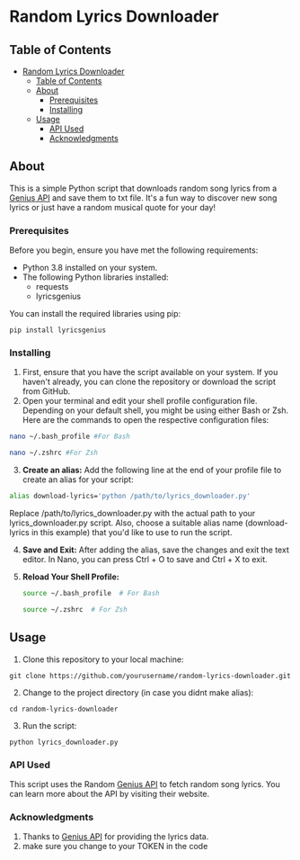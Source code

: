 # Random Lyrics Downloader

## Table of Contents

- [Random Lyrics Downloader](#random-lyrics-downloader)
  - [Table of Contents](#table-of-contents)
  - [About ](#about-)
    - [Prerequisites](#prerequisites)
    - [Installing](#installing)
  - [Usage ](#usage-)
    - [API Used](#api-used)
    - [Acknowledgments](#acknowledgments)

## About <a name = "about"></a>

This is a simple Python script that downloads random song lyrics from a [Genius API](ttps://github.com/johnwmillr/LyricsGenius) and save them to txt file. It's a fun way to discover new song lyrics or just have a random musical quote for your day!



### Prerequisites

Before you begin, ensure you have met the following requirements:
- Python 3.8 installed on your system.
- The following Python libraries installed:
  - requests
  - lyricsgenius

You can install the required libraries using pip:
```
pip install lyricsgenius
```

### Installing 

1. First, ensure that you have the script available on your system. If you haven't already, you can clone the repository or download the script from GitHub.
2. Open your terminal and edit your shell profile configuration file. Depending on your default shell, you might be using either Bash or Zsh. Here are the commands to open the respective configuration files: 

```bash 
nano ~/.bash_profile #For Bash
```

```bash
nano ~/.zshrc #For Zsh
```
3. **Create an alias:**
Add the following line at the end of your profile file to create an alias for your script:
```bash
alias download-lyrics='python /path/to/lyrics_downloader.py'
```

Replace /path/to/lyrics_downloader.py with the actual path to your lyrics_downloader.py script. Also, choose a suitable alias name (download-lyrics in this example) that you'd like to use to run the script.

4. **Save and Exit:**
    After adding the alias, save the changes and exit the text editor. In Nano, you can press Ctrl + O to save and Ctrl + X to exit.

5. **Reload Your Shell Profile:**
   ```bash
   source ~/.bash_profile  # For Bash
   ```
   ```bash
   source ~/.zshrc  # For Zsh
   ```
## Usage <a name = "usage"></a>

1. Clone this repository to your local machine:
```git
git clone https://github.com/yourusername/random-lyrics-downloader.git
```
2. Change to the project directory (in case you didnt make alias):
```
cd random-lyrics-downloader
```
3. Run the script:
```
python lyrics_downloader.py
```

### API Used
This script uses the Random [Genius API](ttps://github.com/johnwmillr/LyricsGenius) to fetch random song lyrics. You can learn more about the API by visiting their website.

### Acknowledgments
1. Thanks to [Genius API](ttps://github.com/johnwmillr/LyricsGenius) for providing the lyrics data.
2. make sure you change to your TOKEN in the code